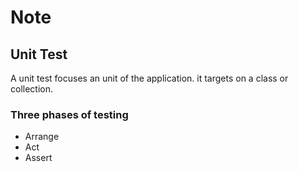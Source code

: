 # Note

## Unit Test

A unit test focuses an unit of the application. it targets on a class or collection.

### Three phases of testing

- Arrange
- Act
- Assert
